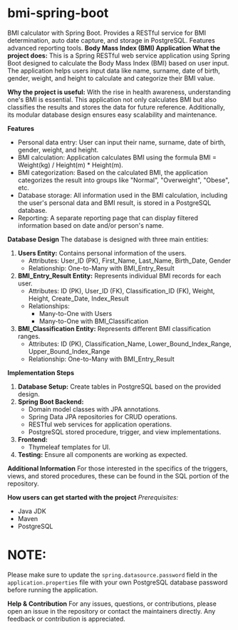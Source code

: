 # bmi-spring-boot
BMI calculator with Spring Boot. Provides a RESTful service for BMI determination, auto date capture, and storage in PostgreSQL. Features advanced reporting tools.
**Body Mass Index (BMI) Application**
**What the project does:**
This is a Spring RESTful web service application using Spring Boot designed to calculate the Body Mass Index (BMI) based on user input. The application helps users input data like name, surname, date of birth, gender, weight, and height to calculate and categorize their BMI value.

**Why the project is useful:**
With the rise in health awareness, understanding one's BMI is essential. This application not only calculates BMI but also classifies the results and stores the data for future reference. Additionally, its modular database design ensures easy scalability and maintenance.

**Features**
- Personal data entry: User can input their name, surname, date of birth, gender, weight, and height.
- BMI calculation: Application calculates BMI using the formula BMI = Weight(kg) / Height(m) * Height(m).
- BMI categorization: Based on the calculated BMI, the application categorizes the result into groups like "Normal", "Overweight", "Obese", etc.
- Database storage: All information used in the BMI calculation, including the user's personal data and BMI result, is stored in a PostgreSQL database.
- Reporting: A separate reporting page that can display filtered information based on date and/or person's name.

**Database Design**
The database is designed with three main entities:
1. **Users Entity:** Contains personal information of the users.
   - Attributes: User_ID (PK), First_Name, Last_Name, Birth_Date, Gender
   - Relationship: One-to-Many with BMI_Entry_Result
2. **BMI_Entry_Result Entity:** Represents individual BMI records for each user.
   - Attributes: ID (PK), User_ID (FK), Classification_ID (FK), Weight, Height, Create_Date, Index_Result
   - Relationships:
     - Many-to-One with Users
     - Many-to-One with BMI_Classification
3. **BMI_Classification Entity:** Represents different BMI classification ranges.
   - Attributes: ID (PK), Classification_Name, Lower_Bound_Index_Range, Upper_Bound_Index_Range
   - Relationship: One-to-Many with BMI_Entry_Result

**Implementation Steps**
1. **Database Setup:** Create tables in PostgreSQL based on the provided design.
2. **Spring Boot Backend:**
   - Domain model classes with JPA annotations.
   - Spring Data JPA repositories for CRUD operations.
   - RESTful web services for application operations.
   - PostgreSQL stored procedure, trigger, and view implementations.
3. **Frontend:**
   - Thymeleaf templates for UI.
4. **Testing:** Ensure all components are working as expected.

**Additional Information**
For those interested in the specifics of the triggers, views, and stored procedures, these can be found in the SQL portion of the repository. 

**How users can get started with the project**
_Prerequisites:_
- Java JDK
- Maven
- PostgreSQL
  
# NOTE:
Please make sure to update the `spring.datasource.password` field in the `application.properties` file with your own PostgreSQL database password before running the application.

**Help & Contribution**
For any issues, questions, or contributions, please open an issue in the repository or contact the maintainers directly. Any feedback or contribution is appreciated.
